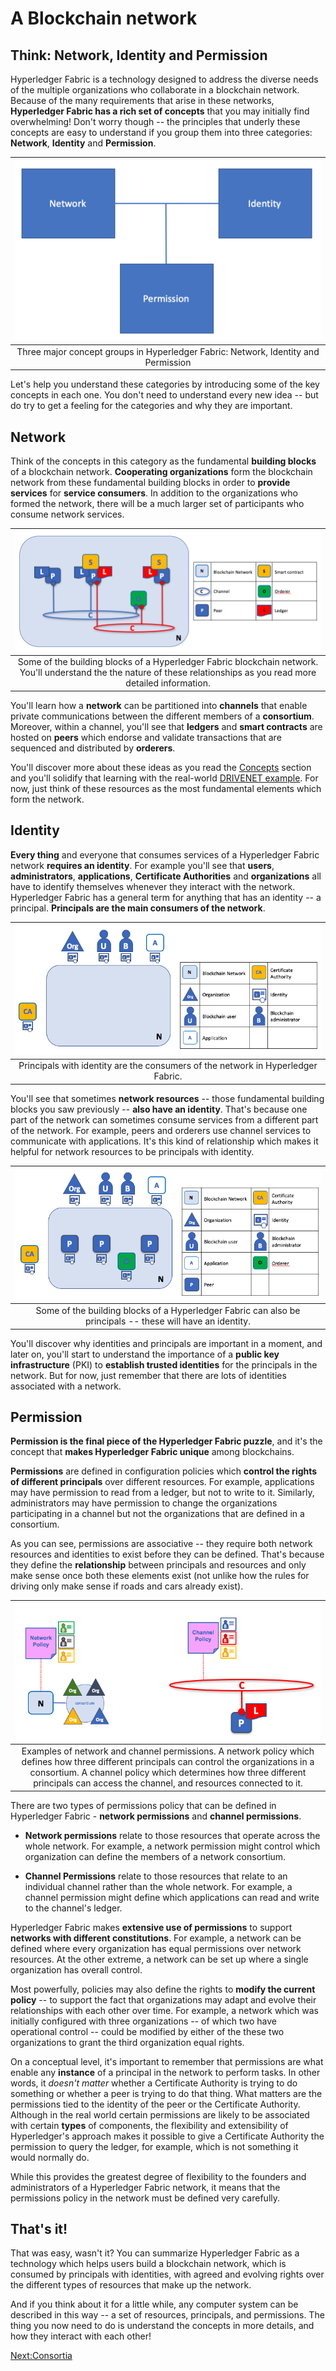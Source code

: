 # A Blockchain network

## Think: Network, Identity and Permission

Hyperledger Fabric is a technology designed to address the diverse needs of the multiple organizations who collaborate in a blockchain network. Because of the many requirements that arise in these networks, **Hyperledger Fabric has a rich set of concepts** that you may initially find overwhelming! Don't worry though -- the principles that underly these concepts are easy to understand if you group them into three categories: **Network**, **Identity** and **Permission**.

| ![NetworkElements](./ABlockchainNetwork.diagram.1.png) |
| :---: |
| Three major concept groups in Hyperledger Fabric: Network, Identity and Permission |

Let's help you understand these categories by introducing some of the key concepts in each one. You don't need to understand every new idea -- but do try to get a feeling for the categories and why they are important.

## Network

Think of the concepts in this category as the fundamental **building blocks** of a blockchain network. **Cooperating organizations** form the blockchain network from these fundamental building blocks in order to **provide services** for **service consumers**. In addition to the organizations who formed the network, there will be a much larger set of participants who consume network services.

|![NetworkResources](./ABlockchainNetwork.diagram.2.png)|
| :---: |
| Some of the building blocks of a Hyperledger Fabric blockchain network. You'll understand the the nature of these relationships as you read more detailed information.|

You'll learn how a **network** can be partitioned into **channels** that enable private communications between the different members of a **consortium**. Moreover, within a channel, you'll see that **ledgers** and **smart contracts** are hosted on **peers** which endorse and validate transactions that are sequenced and distributed by **orderers**.

You'll discover more about these ideas as you read the [Concepts](./KeyConcepts.md) section and you'll solidify that learning with the real-world [DRIVENET example](../HowOrganized/DriveNetSample.md). For now, just think of these resources as the most fundamental elements which form the network.

## Identity

**Every thing** and everyone that consumes services of a Hyperledger Fabric network **requires an identity**. For example you'll see that **users**, **administrators**, **applications**, **Certificate Authorities** and **organizations** all have to identify themselves whenever they interact with the network. Hyperledger Fabric has a general term for anything that has an identity -- a principal. **Principals are the main consumers of the network**.

| ![NetworkPrincipals1](./ABlockchainNetwork.diagram.3.png) |
| :---: |
| Principals with identity are the consumers of the network in Hyperledger Fabric.  |

You'll see that sometimes **network resources** -- those fundamental building blocks you saw previously -- **also have an identity**. That's because one part of the network can sometimes consume services from a different part of the network. For example, peers and orderers use channel services to communicate with applications. It's this kind of relationship which makes it helpful for network resources to be principals with identity.

| ![NetworkPrincipals2](./ABlockchainNetwork.diagram.4.png) |
| :---: |
| Some of the building blocks of a Hyperledger Fabric can also be principals -- these will have an identity. |

You'll discover why identities and principals are important in a moment, and later on, you'll start to understand the importance of a **public key infrastructure** (PKI) to **establish trusted identities** for the principals in the network. But for now, just remember that there are lots of identities associated with a network.

## Permission

**Permission is the final piece of the Hyperledger Fabric puzzle**, and it's the concept that **makes Hyperledger Fabric unique** among blockchains.   

**Permissions** are defined in configuration policies which **control the rights of different principals** over different resources. For example, applications may have permission to read from a ledger, but not to write to it. Similarly, administrators may have permission to change the organizations participating in a channel but not the organizations that are defined in a consortium.

As you can see, permissions are associative -- they require both network resources and identities to exist before they can be defined. That's because they define the **relationship** between principals and resources and only make sense once both these elements exist (not unlike how the rules for driving only make sense if roads and cars already exist).

|![NetworkChannelPermissions](./ABlockchainNetwork.diagram.5.png)
| :---: |
| Examples of network and channel permissions. A network policy which defines how three different principals can control the organizations in a consortium. A channel policy which determines how three different principals can access the channel, and resources connected to it.|

There are two types of permissions policy that can be defined in Hyperledger Fabric - **network permissions** and **channel permissions**.  

* **Network permissions** relate to those resources that operate across the whole network. For example, a network permission might control which organization can define the members of a network consortium.

* **Channel Permissions** relate to those resources that relate to an individual channel rather than the whole network. For example, a channel permission might define which applications can read and write to the channel's ledger.

Hyperledger Fabric makes **extensive use of permissions** to support **networks with different constitutions**. For example, a network can be defined where every organization has equal permissions over network resources. At the other extreme, a network can be set up where a single organization has overall control.

Most powerfully, policies may also define the rights to **modify the current policy** -- to support the fact that organizations may adapt and evolve their relationships with each other over time. For example, a network which was initially configured with three organizations -- of which two have operational control -- could be modified by either of the these two organizations to grant the third organization equal rights.

On a conceptual level, it's important to remember that permissions are what enable any **instance** of a principal in the network to perform tasks. In other words, it *doesn't matter* whether a Certificate Authority is trying to do something or whether a peer is trying to do that thing. What matters are the permissions tied to the identity of the peer or the Certificate Authority. Although in the real world certain permissions are likely to be associated with certain **types** of components, the flexibility and extensibility of Hyperledger's approach makes it possible to give a Certificate Authority the permission to query the ledger, for example, which is not something it would normally do.

While this provides the greatest degree of flexibility to the founders and administrators of a Hyperledger Fabric network, it means that the permissions policy in the network must be defined very carefully.

## That's it!

That was easy, wasn't it? You can summarize Hyperledger Fabric as a technology which helps users build a blockchain network, which is consumed by principals with identities, with agreed and evolving rights over the different types of resources that make up the network.

And if you think about it for a little while, any computer system can be described in this way -- a set of resources, principals, and permissions. The thing you now need to do is understand the concepts in more details, and how they interact with each other!

[Next:Consortia](./Consortia.md)
